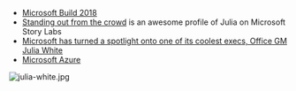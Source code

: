 - [Microsoft Build 2018](https://www.microsoft.com/en-us/build)
- [Standing out from the crowd](https://news.microsoft.com/stories/people/julia-white.html) is an awesome profile of Julia on Microsoft Story Labs
- [Microsoft has turned a spotlight onto one of its coolest execs, Office GM Julia White](http://www.businessinsider.com/microsoft-julia-white-profile-2014-7)
- [Microsoft Azure](https://azure.microsoft.com/en-us/)

![julia-white.jpg](https://cdn.changelog.com/changelog-298-julia-white.jpg)
